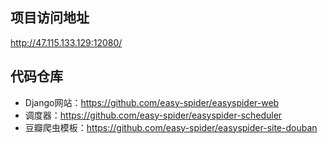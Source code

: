 ## 项目访问地址

http://47.115.133.129:12080/

## 代码仓库

* Django网站：https://github.com/easy-spider/easyspider-web
* 调度器：https://github.com/easy-spider/easyspider-scheduler
* 豆瓣爬虫模板：https://github.com/easy-spider/easyspider-site-douban
